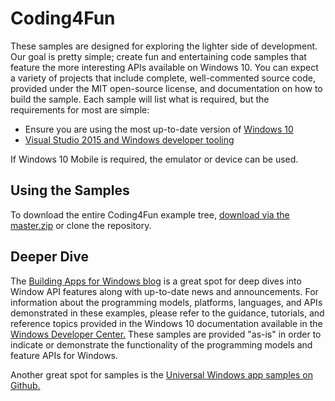 # Coding4Fun
These samples are designed for exploring the lighter side of development. Our goal is pretty simple; create fun and entertaining code samples that feature the more interesting APIs available on Windows 10. You can expect a variety of projects that include complete, well-commented source code, provided under the MIT open-source license, and documentation on how to build the sample. 
Each sample will list what is required, but the requirements for most are simple:

- Ensure you are using the most up-to-date version of [Windows 10](https://www.microsoft.com/en-us/windows/windows-10-upgrade) 
- [Visual Studio 2015 and Windows developer tooling](https://dev.windows.com/en-us/downloads)

If Windows 10 Mobile is required, the emulator or device can be used.

## Using the Samples
To download the entire Coding4Fun example tree, [download via the master.zip](https://github.com/Microsoft/Coding4Fun/archive/master.zip) or clone the repository.

## Deeper Dive
The [Building Apps for Windows blog](http://blogs.windows.com/buildingapps/) is a great spot for deep dives into Window API features along with up-to-date news and announcements. For information about the programming models, platforms, languages, and APIs demonstrated in these examples, please refer to the guidance, tutorials, and reference topics provided in the Windows 10 documentation available in the [Windows Developer Center.](https://dev.windows.com/) These samples are provided "as-is" in order to indicate or demonstrate the functionality of the programming models and feature APIs for Windows.

Another great spot for samples is the [Universal Windows app samples on Github.](https://github.com/Microsoft/Windows-universal-samples) 
